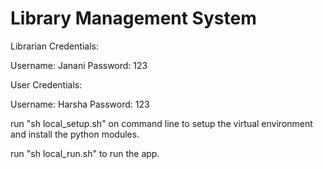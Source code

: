 # Library Management System 

Librarian Credentials:

Username: Janani
Password: 123

User Credentials:

Username: Harsha
Password: 123

run "sh local_setup.sh" on command line to setup the virtual environment and install the python modules.

run "sh local_run.sh" to run the app.

